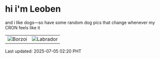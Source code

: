# hi i'm Leoben

and i like dogs—so have some random dog pics that change whenever my CRON feels like it

|  |  |
|--------|----------|
| ![Borzoi](https://random-dog-vercel.vercel.app/api/random-borzoi?v=1751653253) | ![Labrador](https://random-dog-vercel.vercel.app/api/random-labrador?v=1751653253) |

Last updated: 2025-07-05 02:20 PHT
